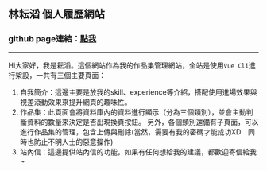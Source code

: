 ## 林耘滔 個人履歷網站
### github page連結：[點我](https://yuntaolin.github.io/resume/dist/#/)
---------------------------------------------------
Hi大家好，我是耘滔。這個網站作為我的作品集管理網站，全站是使用`Vue Cli`進行架設，一共有三個主要頁面：
1. 自我簡介：這邊主要是放我的skill、experience等介紹，搭配使用進場效果與視差滾動效果來提升網頁的趣味性。
2. 作品集：此頁面會將資料庫內的資料進行顯示（分為三個類別），並會主動判斷資料的數量來決定是否出現換頁按鈕。
  另外，各個類別還備有子頁面，可以進行作品集的管理，包含上傳與刪除(當然，需要有我的密碼才能成功XD　同時也防止不明人士的惡意操作)
3. 站內信：這邊提供站內信的功能，如果有任何想給我的建議，都歡迎寄信給我~
